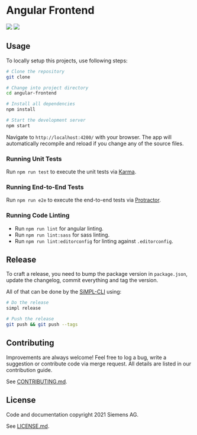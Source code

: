 # Angular Frontend

[![](https://img.shields.io/badge/SiMPL-Project-009999.svg)](https://simpl.siemens.io)
[![](https://img.shields.io/badge/license-SISL--1.1-blue.svg)](LICENSE.md)
<!-- [![](https://code.siemens.com/[GROUP]/[PROJECT]/badges/main/pipeline.svg)](https://code.siemens.com/[GROUP]/[PROJECT]/commits/main) -->
<!-- [![](https://code.siemens.com/[GROUP]/[PROJECT]/badges/main/coverage.svg)](https://code.siemens.com/[GROUP]/[PROJECT]/commits/main) -->



## Usage

To locally setup this projects, use following steps:

``` sh
# Clone the repository
git clone 

# Change into project directory
cd angular-frontend

# Install all dependencies
npm install

# Start the development server
npm start
```

Navigate to `http://localhost:4200/` with your browser. The app will
automatically recompile and reload if you change any of the source files.

### Running Unit Tests

Run `npm run test` to execute the unit tests via [Karma](https://karma-runner.github.io).

### Running End-to-End Tests

Run `npm run e2e` to execute the end-to-end tests via [Protractor](http://www.protractortest.org/).

### Running Code Linting

- Run `npm run lint` for angular linting.
- Run `npm run lint:sass` for sass linting.
- Run `npm run lint:editorconfig` for linting against `.editorconfig`.

## Release

To craft a release, you need to bump the package version in `package.json`,
update the changelog, commit everything and tag the version.

All of that can be done by the [SiMPL-CLI](https://code.siemens.com/simpl/simpl-cli)
using:

``` sh
# Do the release
simpl release

# Push the release
git push && git push --tags
```

## Contributing

Improvements are always welcome! Feel free to log a bug, write a suggestion or
contribute code via merge request. All details are listed in our contribution
guide.

See [CONTRIBUTING.md](CONTRIBUTING.md).

## License

Code and documentation copyright 2021 Siemens AG.

See [LICENSE.md](LICENSE.md).
